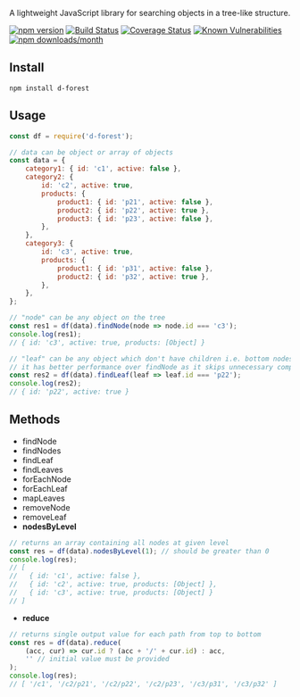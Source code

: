 A lightweight JavaScript library for searching objects in a tree-like structure.

[![npm version](https://img.shields.io/npm/v/d-forest)](https://www.npmjs.com/package/d-forest)
[![Build Status](https://travis-ci.com/akarande777/d-forest.svg?branch=master)](https://travis-ci.com/akarande777/d-forest)
[![Coverage Status](https://coveralls.io/repos/github/akarande777/d-forest/badge.svg?branch=master)](
    https://coveralls.io/github/akarande777/d-forest?branch=master
)
[![Known Vulnerabilities](https://snyk.io/test/npm/d-forest/badge.svg)](https://snyk.io/test/npm/d-forest)
[![npm downloads/month](https://img.shields.io/npm/dm/d-forest)](https://www.npmjs.com/package/d-forest)

## Install

`npm install d-forest`

## Usage

````javascript
const df = require('d-forest');

// data can be object or array of objects
const data = {
    category1: { id: 'c1', active: false },
    category2: {
        id: 'c2', active: true,
        products: {
            product1: { id: 'p21', active: false },
            product2: { id: 'p22', active: true },
            product3: { id: 'p23', active: false },
        },
    },
    category3: {
        id: 'c3', active: true,
        products: {
            product1: { id: 'p31', active: false },
            product2: { id: 'p32', active: true },
        },
    },
};

// "node" can be any object on the tree
const res1 = df(data).findNode(node => node.id === 'c3');
console.log(res1);
// { id: 'c3', active: true, products: [Object] }

// "leaf" can be any object which don't have children i.e. bottom nodes
// it has better performance over findNode as it skips unnecessary comparisons
const res2 = df(data).findLeaf(leaf => leaf.id === 'p22');
console.log(res2);
// { id: 'p22', active: true }
````

## Methods

* findNode
* findNodes
* findLeaf
* findLeaves
* forEachNode
* forEachLeaf
* mapLeaves
* removeNode
* removeLeaf
* **nodesByLevel**

````javascript
// returns an array containing all nodes at given level
const res = df(data).nodesByLevel(1); // should be greater than 0
console.log(res);
// [
//   { id: 'c1', active: false },
//   { id: 'c2', active: true, products: [Object] },
//   { id: 'c3', active: true, products: [Object] }
// ]
````
* **reduce**

````javascript
// returns single output value for each path from top to bottom
const res = df(data).reduce(
    (acc, cur) => cur.id ? (acc + '/' + cur.id) : acc,
    '' // initial value must be provided
);
console.log(res);
// [ '/c1', '/c2/p21', '/c2/p22', '/c2/p23', '/c3/p31', '/c3/p32' ]